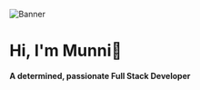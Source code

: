 
![Banner](https://i.ibb.co.com/V0C397zw/Red-Modern-Business-Linked-In-Article-Cover-Image.png)


# Hi, I'm Munni👋  
**A determined, passionate Full Stack Developer**


